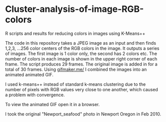 Cluster-analysis-of-image-RGB-colors
====================================

R scripts and results for reducing colors in images using K-Means++ 

The code in this repository takes a JPEG image as an input and then finds 1,2,3, ...256 color centers of the RGB colors in the image.  It outputs a series of images. The first image is 1 color only, the second has 2 colors etc.  The number of colors in each image is shown in the upper right corner of each frame.  The script produces 29 frames.  The original image is added in for a total of 30 frames.  Using <a href="http://gifmaker.me/" rel="nofollow">gifmaker.me/</a> I combined the images into an animated animated GIF.

I used k-means++ instead of standard k-means clustering due to the number of pixels with RGB values very close to one another, which caused a problem with convergence.

To view the animated GIF open it in a browser.

I took the original "Newport_seafood" photo in Newport Oregon in Feb 2010.
